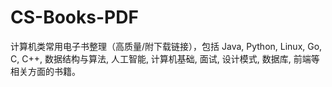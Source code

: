 # CS-Books-PDF
计算机类常用电子书整理（高质量/附下载链接），包括 Java, Python, Linux, Go, C, C++, 数据结构与算法, 人工智能, 计算机基础, 面试, 设计模式, 数据库, 前端等相关方面的书籍。
